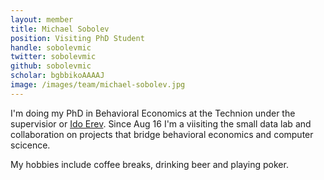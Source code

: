 ```yaml
---
layout: member
title: Michael Sobolev
position: Visiting PhD Student
handle: sobolevmic
twitter: sobolevmic
github: sobolevmic
scholar: bgbbikoAAAAJ
image: /images/team/michael-sobolev.jpg
---
```


I'm doing my PhD in Behavioral Economics at the Technion under the supervisior or [Ido Erev](https://web.iem.technion.ac.il/en/people/userprofile/erev.html). Since Aug 16 I'm a viisiting the small data lab and collaboration on projects that bridge behavioral economics and computer scicence. 

My hobbies include coffee breaks, drinking beer and playing poker.




